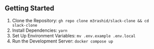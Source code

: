 ## Getting Started

1. Clone the Repository: `gh repo clone m3rashid/slack-clone && cd slack-clone`
2. Install Dependencies: `yarn`
3. Set Up Environment Variables: `mv .env.example .env.local`
4. Run the Development Server: `docker compose up`
